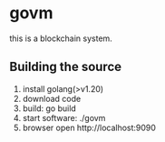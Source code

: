 # govm

this is a blockchain system.

## Building the source

1. install golang(>v1.20)
2. download code
3. build: go build
4. start software: ./govm
5. browser open http://localhost:9090
